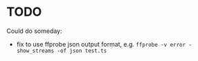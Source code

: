 # TODO #

Could do someday:

- fix to use ffprobe json output format, e.g.
`ffprobe -v error -show_streams -of json test.ts`
